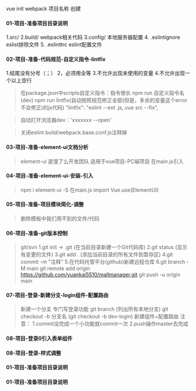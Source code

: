 vue init webpack 项目名称  创建
#### 01-项目-准备项目目录说明
1.src/
2.build/ webpack相关代码
3.config/ 本地服务器配置
4. .eslintignore eslist排除文件
5. .eslinttrc eslint配置文件

#### 02-项目-准备-代码规范-自定义指令-lintfix
1.结尾没有分号（；）
2，必须用全等
3.不允许出现未使用的变量
4.不允许出现一个以上空行

> 在package.json中scripts自定义指令：指令很长
> npm run 自定义指令名(dev)
> npm run lintfix(自动按照规范修正全部(但是，多余的变量这个error不会修正)的js代码)
"lintfix": "eslint --ext .js,.vue src --fix",

> 自动打开浏览器dev：'xxxxxxx --open'

> 关闭eslint build/webpack.base.conf.js注释掉

#### 03-项目-准备-element-ui文档分析
> element-ui 是饿了么开发团队
> 适用于vue项目-PC端项目
> 在main.js引入

#### 04-项目-准备-element-ui-安装-引入
> npm i element-ui -S
> 在main.js import
> Vue.use(ElementUI)

#### 05-项目-准备-项目模块简化-调整
> 删除模板中我们用不到的文件/代码

#### 06-项目-准备-git版本控制
> git/svn
1.git init -> .git  (在当前目录新建一个Git代码库)
2.git status  (显示有变更的文件)
3.git add .  (添加当前目录的所有文件到暂存区)
4.git commit -m "注释"
5.在代码托管平台(github)新建远程仓库
6.git branch -M main
  git remote add origin https://github.com/yuankai5510/mallmanager.git
  git push -u origin main

#### 07-项目-登录-新建分支-login组件-配置路由
> 新建一个分支 专门写登录功能
>git branch (列出所有本地分支)
>git checkout -b 分支名 (git checkout -b dev-login)
> 新建组件+配置路由
> 注意：
1.commit没完成一个小功能就commit一次
2.push操作master去完成
#### 08-项目-登录0引入表单组件
#### 08-项目-登录-样式调整
#### 01-项目-准备项目目录说明
#### 01-项目-准备项目目录说明
